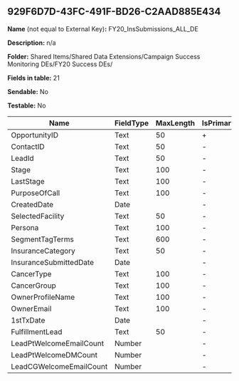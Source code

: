## 929F6D7D-43FC-491F-BD26-C2AAD885E434

**Name** (not equal to External Key)**:** FY20_InsSubmissions_ALL_DE

**Description:** n/a

**Folder:** Shared Items/Shared Data Extensions/Campaign Success Monitoring DEs/FY20 Success DEs/

**Fields in table:** 21

**Sendable:** No

**Testable:** No

| Name | FieldType | MaxLength | IsPrimaryKey | IsNullable | DefaultValue |
| --- | --- | --- | --- | --- | --- |
| OpportunityID | Text | 50 | + | - |  |
| ContactID | Text | 50 | - | + |  |
| LeadId | Text | 50 | - | + |  |
| Stage | Text | 100 | - | + |  |
| LastStage | Text | 100 | - | + |  |
| PurposeOfCall | Text | 100 | - | + |  |
| CreatedDate | Date |  | - | + |  |
| SelectedFacility | Text | 50 | - | + |  |
| Persona | Text | 100 | - | + |  |
| SegmentTagTerms | Text | 600 | - | + |  |
| InsuranceCategory | Text | 50 | - | + |  |
| InsuranceSubmittedDate | Date |  | - | + |  |
| CancerType | Text | 100 | - | + |  |
| CancerGroup | Text | 100 | - | + |  |
| OwnerProfileName | Text | 100 | - | + |  |
| OwnerEmail | Text | 100 | - | + |  |
| 1stTxDate | Date |  | - | + |  |
| FulfillmentLead | Text | 50 | - | + |  |
| LeadPtWelcomeEmailCount | Number |  | - | + |  |
| LeadPtWelcomeDMCount | Number |  | - | + |  |
| LeadCGWelcomeEmailCount | Number |  | - | + |  |
